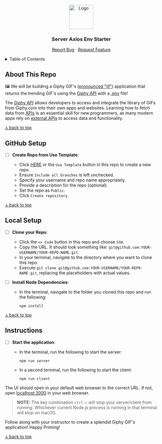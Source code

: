 <a name="server-axios-env-starter"></a>

<div align="center">
  <a href="https://github.com/PrimeAcademy/server-axios-env-starter">
    <img src="https://avatars.githubusercontent.com/u/9360728?s=200&v=4" alt="Logo" width="80" height="80">
  </a>
  <h3>Server Axios Env Starter</h3>
  <p>
    <a href="https://github.com/PrimeAcademy/server-axios-env-starter/issues">Report Bug</a>
    ·
    <a href="https://github.com/PrimeAcademy/server-axios-env-starter/issues">Request Feature</a>
  </p>
</div> 

<details>
  <summary>Table of Contents</summary>
  <ul>
    <li>
      <a href="#about-this-repo">About This Repo</a>
    </li>
    <li>
      <a href="#github-setup">GitHub Setup</a>
    </li>
    <li><a href="#local-setup">Local Setup</a></li>
    <li><a href="#instructions">Instructions</a></li>
  </ul>
</details>

## About This Repo

🖼️ We will be building a Giphy GIF's ([pronounced "jif"](https://en.wikipedia.org/wiki/Pronunciation_of_GIF)) application that returns the trending GIF's using the [Giphy API](https://developers.giphy.com/docs/api) with a [.env](https://www.npmjs.com/package/dotenv) file!

The [Giphy API](https://developers.giphy.com/docs/api) allows developers to access and integrate the library of GIFs from Giphy.com into their own apps and websites. Learning how to fetch data from [APIs](https://www.howtogeek.com/343877/what-is-an-api/) is an essential skill for new programmers, as many modern apps rely on [external APIs](https://rapidapi.com/guides/external-api) to access data and functionality.

[🔝 back to top](#server-axios-env-starter)

## GitHub Setup

- [ ] **Create Repo from Use Template**:
  
  - Click [HERE](https://github.com/new?template_name=server-axios-env-starter&template_owner=prime-digital-academy) or the `Use Template` button in this repo to create a new repo.
  - Ensure `Include all branches` is left unchecked.
  - Specify your username and repo name appropriately.
  - Provide a description for the repo (optional).
  - Set the repo as `Public`.
  - Click `Create repository`.

[🔝 back to top](#server-axios-env-starter)

## Local Setup

- [ ] **Clone your Repo**:

  - Click the `<> Code` button in this repo and choose `SSH`.
  - Copy the URL. It should look something like: `git@github.com:YOUR-USERNAME/YOUR-REPO-NAME.git`.
  - In your terminal, navigate to the directory where you want to clone this repo.
  - Execute `git clone git@github.com:YOUR-USERNAME/YOUR-REPO-NAME.git`, replacing the placeholders with actual values.

- [ ] **Install Node Dependencies**:

  - In the terminal, navigate to the folder you cloned this repo and run the following:

    ```shell
    npm install
    ```

[🔝 back to top](#server-axios-env-starter)

## Instructions

- [ ] **Start the application**:

  - In the terminal, run the following to start the server:
  
    ```shell
    npm run server
    ```

  - In a second terminal, run the following to start the client:

    ```shell
    npm run client
    ```

The UI should open in your default web browser to the correct URL. If not, open [localhost:3000](http://localhost:3000) in your web browser.

> **NOTE:** The key combination `ctrl-c` will stop your server/client from running. Whichever current Node.js process is running in that terminal will stop on macOS.

Follow along with your instructor to create a splendid Giphy GIF's application! Happy Priming!

[🔝 back to top](#server-axios-env-starter)
